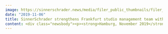 ```yaml
---
image: https://sinnerschrader.news/media/filer_public_thumbnails/filer_public/d1/dc/d1dc4ead-aea9-4547-94d2-a89c9175cefc/dirk-schrod02.png__480x288_q85_crop_subsampling-2_upscale.jpg
date: "2019-11-06"
title: SinnerSchrader strengthens Frankfurt studio management team with Dirk Schrod in product design and innovation consultancy
content: <div class="newsbody"><p><strong>Hamburg, November 2019</strong> — SinnerSchrader has gained the experienced UX design expert Dirk Schrod and appointed him as the new manager and director of product design for its Frankfurt studio. Schrod was previously responsible for design/UX development for key product and innovation initiatives at Deutsche Telekom. His focus is on developing relevant digital experiences for brands and companies and further enhancing customer relationships. </p><p>In addition to his many years of international experience in digital product design and the development of product-related touchpoints, Schrod has a comprehensive understanding of how to establish innovative design teams. With these skills, SinnerSchrader’s Frankfurt studio will be expanded and its portfolio broadened in order to offer customers increased support with their requirements for digital solutions.</p><p>“In my view, Accenture Interactive’s end-to-end model based on customer experience, combined with a very attractive work culture, represents the agency of the future and thus a major opportunity,” says Dirk Schrod. “I want to contribute to growth with SinnerSchrader as part of Accenture Interactive and extend its lead as the pre-eminent experience agency.”</p><p>“Design is one of the most important strategic factors driving the changes in today’s world. In Dirk, we have gained an excellent creative professional who combines extensive digital product expertise, consultancy skills and many years of management experience,” says Lars Finke, Managing Director of Accenture Interactive.</p></div>
---
```

